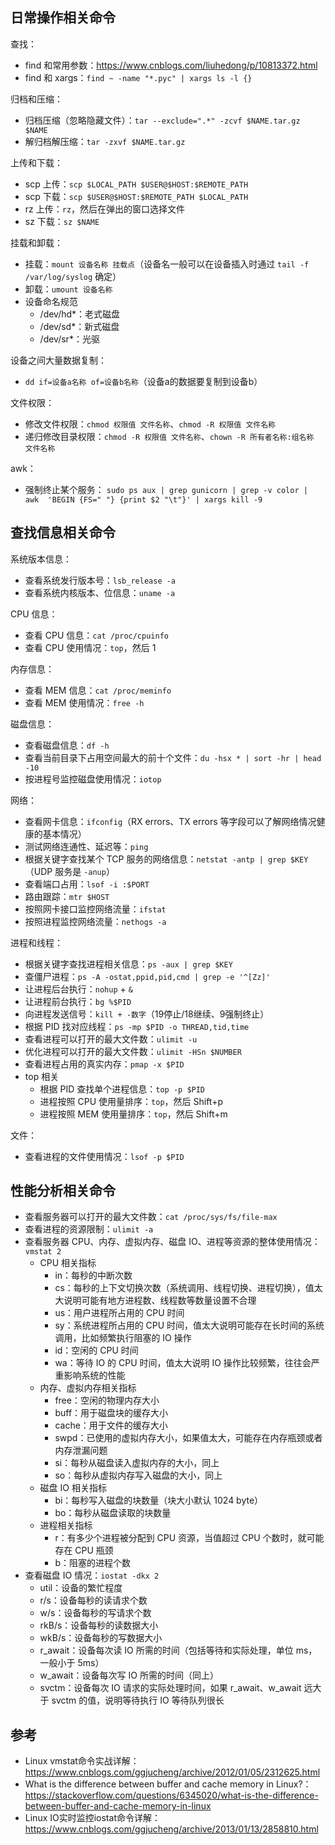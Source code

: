 ## 日常操作相关命令

查找：

- find 和常用参数：https://www.cnblogs.com/liuhedong/p/10813372.html
- find 和 xargs：`find ~ -name "*.pyc" | xargs ls -l {}`

归档和压缩：

- 归档压缩（忽略隐藏文件）：`tar --exclude=".*" -zcvf $NAME.tar.gz $NAME`
- 解归档解压缩：`tar -zxvf $NAME.tar.gz`

上传和下载：

- scp 上传：`scp $LOCAL_PATH $USER@$HOST:$REMOTE_PATH`
- scp 下载：`scp $USER@$HOST:$REMOTE_PATH $LOCAL_PATH`
- rz 上传：`rz`，然后在弹出的窗口选择文件
- sz 下载：`sz $NAME`

挂载和卸载：

- 挂载：`mount 设备名称 挂载点`（设备名一般可以在设备插入时通过 `tail -f /var/log/syslog` 确定）
- 卸载：`umount 设备名称`
- 设备命名规范
    - /dev/hd*：老式磁盘
    - /dev/sd*：新式磁盘
    - /dev/sr*：光驱

设备之间大量数据复制：

- `dd if=设备a名称 of=设备b名称`（设备a的数据要复制到设备b）

文件权限：

- 修改文件权限：`chmod 权限值 文件名称`、`chmod -R 权限值 文件名称`
- 递归修改目录权限：`chmod -R 权限值 文件名称`、`chown -R 所有者名称:组名称 文件名称`

awk：

- 强制终止某个服务：
  `sudo ps aux | grep gunicorn | grep -v color | awk  'BEGIN {FS=" "} {print $2 "\t"}' | xargs kill -9`

## 查找信息相关命令

系统版本信息：

- 查看系统发行版本号：`lsb_release -a`
- 查看系统内核版本、位信息：`uname -a`

CPU 信息：

- 查看 CPU 信息：`cat /proc/cpuinfo`
- 查看 CPU 使用情况：`top`，然后 1

内存信息：

- 查看 MEM 信息：`cat /proc/meminfo`
- 查看 MEM 使用情况：`free -h`

磁盘信息：

- 查看磁盘信息：`df -h`
- 查看当前目录下占用空间最大的前十个文件：`du -hsx * | sort -hr | head -10`
- 按进程号监控磁盘使用情况：`iotop`

网络：

- 查看网卡信息：`ifconfig`（RX errors、TX errors 等字段可以了解网络情况健康的基本情况）
- 测试网络连通性、延迟等：`ping`
- 根据关键字查找某个 TCP 服务的网络信息：`netstat -antp | grep $KEY`（UDP 服务是 `-anup`）
- 查看端口占用：`lsof -i :$PORT`
- 路由跟踪：`mtr $HOST`
- 按照网卡接口监控网络流量：`ifstat`
- 按照进程监控网络流量：`nethogs -a`

进程和线程：

- 根据关键字查找进程相关信息：`ps -aux | grep $KEY`
- 查僵尸进程：`ps -A -ostat,ppid,pid,cmd | grep -e '^[Zz]'`
- 让进程后台执行：`nohup` + `&`
- 让进程前台执行：`bg %$PID`
- 向进程发送信号：`kill + -数字`（19停止/18继续、9强制终止）
- 根据 PID 找对应线程：`ps -mp $PID -o THREAD,tid,time`
- 查看进程可以打开的最大文件数：`ulimit -u`
- 优化进程可以打开的最大文件数：`ulimit -HSn $NUMBER`
- 查看进程占用的真实内存：`pmap -x $PID`
- top 相关
    - 根据 PID 查找单个进程信息：`top -p $PID`
    - 进程按照 CPU 使用量排序：`top`，然后 Shift+p
    - 进程按照 MEM 使用量排序：`top`，然后 Shift+m

文件：

- 查看进程的文件使用情况：`lsof -p $PID`

## 性能分析相关命令

- 查看服务器可以打开的最大文件数：`cat /proc/sys/fs/file-max`
- 查看进程的资源限制：`ulimit -a`
- 查看服务器 CPU、内存、虚拟内存、磁盘 IO、进程等资源的整体使用情况：`vmstat 2`
    - CPU 相关指标
        - in：每秒的中断次数
        - cs：每秒的上下文切换次数（系统调用、线程切换、进程切换），值太大说明可能有地方进程数、线程数等数量设置不合理
        - us：用户进程所占用的 CPU 时间
        - sy：系统进程所占用的 CPU 时间，值太大说明可能存在长时间的系统调用，比如频繁执行阻塞的 IO 操作
        - id：空闲的 CPU 时间
        - wa：等待 IO 的 CPU 时间，值太大说明 IO 操作比较频繁，往往会严重影响系统的性能
    - 内存、虚拟内存相关指标
        - free：空闲的物理内存大小
        - buff：用于磁盘块的缓存大小
        - cache：用于文件的缓存大小
        - swpd：已使用的虚拟内存大小，如果值太大，可能存在内存瓶颈或者内存泄漏问题
        - si：每秒从磁盘读入虚拟内存的大小，同上
        - so：每秒从虚拟内存写入磁盘的大小，同上
    - 磁盘 IO 相关指标
        - bi：每秒写入磁盘的块数量（块大小默认 1024 byte）
        - bo：每秒从磁盘读取的块数量
    - 进程相关指标
        - r：有多少个进程被分配到 CPU 资源，当值超过 CPU 个数时，就可能存在 CPU 瓶颈
        - b：阻塞的进程个数
- 查看磁盘 IO 情况：`iostat -dkx 2`
    - util：设备的繁忙程度
    - r/s：设备每秒的读请求个数
    - w/s：设备每秒的写请求个数
    - rkB/s：设备每秒的读数据大小
    - wkB/s：设备每秒的写数据大小
    - r_await：设备每次读 IO 所需的时间（包括等待和实际处理，单位 ms，一般小于 5ms）
    - w_await：设备每次写 IO 所需的时间（同上）
    - svctm：设备每次 IO 请求的实际处理时间，如果 r_await、w_await 远大于 svctm 的值，说明等待执行 IO 等待队列很长

## 参考

- Linux
  vmstat命令实战详解：https://www.cnblogs.com/ggjucheng/archive/2012/01/05/2312625.html
- What is the difference between buffer and cache memory in
  Linux?：https://stackoverflow.com/questions/6345020/what-is-the-difference-between-buffer-and-cache-memory-in-linux
- Linux
  IO实时监控iostat命令详解：https://www.cnblogs.com/ggjucheng/archive/2013/01/13/2858810.html  


